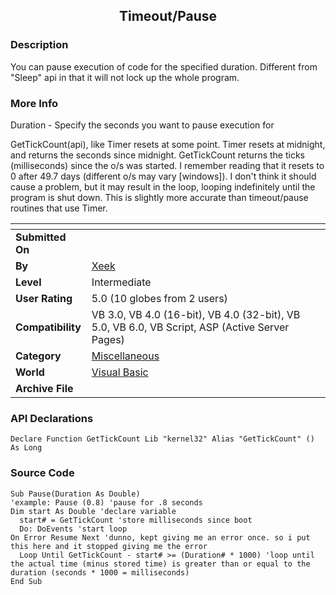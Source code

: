 ﻿<div align="center">

## Timeout/Pause


</div>

### Description

You can pause execution of code for the specified duration. Different from "Sleep" api in that it will not lock up the whole program.
 
### More Info
 
Duration - Specify the seconds you want to pause execution for

GetTickCount(api), like Timer resets at some point. Timer resets at midnight, and returns the seconds since midnight. GetTickCount returns the ticks (milliseconds) since the o/s was started. I remember reading that it resets to 0 after 49.7 days (different o/s may vary [windows]). I don't think it should cause a problem, but it may result in the loop, looping indefinitely until the program is shut down. This is slightly more accurate than timeout/pause routines that use Timer.


<span>             |<span>
---                |---
**Submitted On**   |
**By**             |[Xeek](https://github.com/Planet-Source-Code/PSCIndex/blob/master/ByAuthor/xeek.md)
**Level**          |Intermediate
**User Rating**    |5.0 (10 globes from 2 users)
**Compatibility**  |VB 3\.0, VB 4\.0 \(16\-bit\), VB 4\.0 \(32\-bit\), VB 5\.0, VB 6\.0, VB Script, ASP \(Active Server Pages\) 
**Category**       |[Miscellaneous](https://github.com/Planet-Source-Code/PSCIndex/blob/master/ByCategory/miscellaneous__1-1.md)
**World**          |[Visual Basic](https://github.com/Planet-Source-Code/PSCIndex/blob/master/ByWorld/visual-basic.md)
**Archive File**   |[](https://github.com/Planet-Source-Code/xeek-timeout-pause__1-9633/archive/master.zip)

### API Declarations

```
Declare Function GetTickCount Lib "kernel32" Alias "GetTickCount" () As Long
```


### Source Code

```
Sub Pause(Duration As Double)
'example: Pause (0.8) 'pause for .8 seconds
Dim start As Double 'declare variable
  start# = GetTickCount 'store milliseconds since boot
  Do: DoEvents 'start loop
On Error Resume Next 'dunno, kept giving me an error once. so i put this here and it stopped giving me the error
  Loop Until GetTickCount - start# >= (Duration# * 1000) 'loop until the actual time (minus stored time) is greater than or equal to the duration (seconds * 1000 = milliseconds)
End Sub
```

